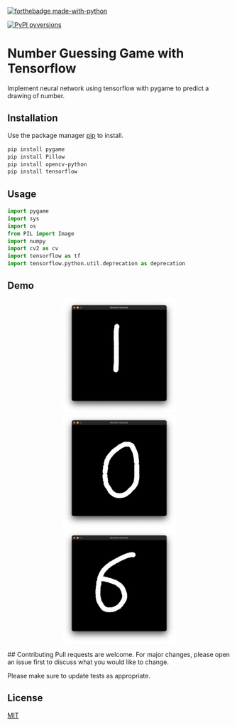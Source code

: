 [![forthebadge made-with-python](http://ForTheBadge.com/images/badges/made-with-python.svg)](https://www.python.org/)

[![PyPI pyversions](https://img.shields.io/pypi/pyversions/ansicolortags.svg)](https://pypi.python.org/pypi/ansicolortags/)

# Number Guessing Game with Tensorflow

Implement neural network using tensorflow with pygame to predict a drawing of number.

## Installation

Use the package manager [pip](https://pip.pypa.io/en/stable/) to install.

```bash
pip install pygame
pip install Pillow
pip install opencv-python
pip install tensorflow

```

## Usage

```python
import pygame
import sys
import os
from PIL import Image
import numpy
import cv2 as cv
import tensorflow as tf
import tensorflow.python.util.deprecation as deprecation
```
## Demo
<p align="center">
  <img src="./demo/draw1.png" width="256" height="256">
  <img src="./demo/draw0.png" width="256" height="256">
  <img src="./demo/draw6.png" width="256" height="256">
</p>
## Contributing
Pull requests are welcome. For major changes, please open an issue first to discuss what you would like to change.

Please make sure to update tests as appropriate.

## License
[MIT](https://choosealicense.com/licenses/mit/)
